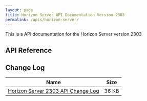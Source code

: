 ```yaml
---
layout: page
title: Horizon Server API Documentation Version 2303
permalink: /apis/horizon-server/
---
```


This is a API documentation for the Horizon Server version 2303

## API Reference
<swagger-ui src="./rest-api-swagger-docs.json"/>

## Change Log  
| Name | Size |
| --- | --- |
| [Horizon Server 2303 API Change Log](./Changelog2303.docx) | 36 KB |